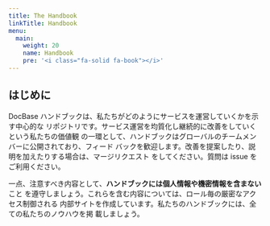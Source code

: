 ```yaml
---
title: The Handbook
linkTitle: Handbook
menu:
  main:
    weight: 20
    name: Handbook
    pre: '<i class="fa-solid fa-book"></i>'
---
```


## はじめに

DocBase ハンドブックは、私たちがどのようにサービスを運営していくかを示す中心的な
リポジトリです。サービス運営を均質化し継続的に改善をしていくという私たちの価値観
の一環として、ハンドブックはグローバルのチームメンバーに公開されており、フィード
バックを歓迎します。改善を提案したり、説明を加えたりする場合は、マージリクエスト
をしてください。質問は issue をご利用ください。

一点、注意すべき内容として、**ハンドブックには個人情報や機密情報を含まない**こと
を遵守しましょう。これらを含む内容については、ロール毎の厳密なアクセス制御される
内部サイトを作成しています。私たちのハンドブックには、全ての私たちのノウハウを掲
載しましょう。
